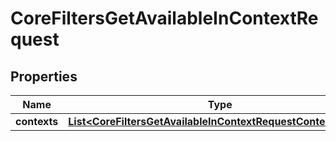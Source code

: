 

# CoreFiltersGetAvailableInContextRequest


## Properties

| Name | Type | Description | Notes |
|------------ | ------------- | ------------- | -------------|
|**contexts** | [**List&lt;CoreFiltersGetAvailableInContextRequestContextsInner&gt;**](CoreFiltersGetAvailableInContextRequestContextsInner.md) |  |  |



